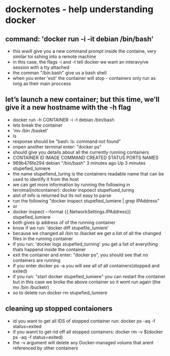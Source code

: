 # dockernotes - help understanding docker

## command: 'docker run -i -it debian /bin/bash'
* this wwill give you a new command prompt inside the containe, very similar toi sshing into a remote machine
* in this case, the flags -i and -t tell docker we want an interavyive session with a tty attached
* the comman "/bin.bash" give us a bash shell
* when you enter 'exit' the container will stop - containers only run as long as their main proccess


## let’s launch a new container; but this time, we’ll give it a new hostname with the -h flag
* docker run -h CONTAINER -i -t debian /bin/bash
* lets break the container
* 'mv /bin /basket'
* ls
* response should be "bash: ls: command not found"
* onpen another terminal enter: "docker ps"
* should give you details about all the currently running containers
* CONTAINER ID        IMAGE               COMMAND             CREATED             STATUS              PORTS               NAMES
* 969b476fe294        debian              "/bin/bash"         3 minutes ago       Up 3 minutes                            stupefied_lumiere
* the name stupefiend_turing  is the containers readable name that can be used to identify it from the host
* we can get more information by running the following in ternimal(notcontainer): docker inspoect stupefiued_turing
* alot of info is returned but its not easy to parse 
* run the following "docker inspect stupefied_lumiere | grep IPAddress"
* or
* docker inspect --format {{.NetworkSettings.IPAddress}} stupefied_lumiere
* both gives ip address of of the running container
* know if we run: 'docker diff stupefile_lumiere'
* because we changed all /bin to /backet we get a list of all the changed files in the running container
* if you run: 'docker logs stupefied_turning' you get a list of everything thats happend inside the container
* exit the container and enter: "docker ps", you should see that no containers are running
* if you enter docker ps -a you will see all of all containers(stopped and exited)
* if you run: "start docker stupefied_lumiere" you can restart the container but in this case we broke the above container so it wont run again (the mv /bin /bucketr)
* so to delete run docker rm stupefied_lumiere

## cleaning up stopped contaioners
* id you want to get all IDS of stopped container run: docker ps -aq -f status=exited
* if you wanrt to get rid off all stopped containers: docker rm -v $(docker ps -aq -f status=exited)
* the -v argument will delete any Docker-managed volums that arent referenced by other containers

